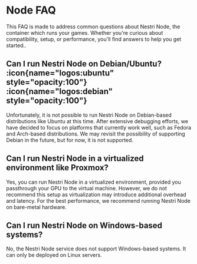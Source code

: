# Node FAQ

This FAQ is made to address common questions about Nestri Node, the container which runs your games. Whether you're curious about compatibility, setup, or performance, you'll find answers to help you get started..

 ## Can I run Nestri Node on Debian/Ubuntu? :icon{name="logos:ubuntu" style="opacity:100"} :icon{name="logos:debian" style="opacity:100"}
Unfortunately, it is not possible to run Nestri Node on Debian-based distributions like Ubuntu at this time. After extensive debugging efforts, we have decided to focus on platforms that currently work well, such as Fedora and Arch-based distributions. We may revisit the possibility of supporting Debian in the future, but for now, it is not supported.

## Can I run Nestri Node in a virtualized environment like Proxmox?
Yes, you can run Nestri Node in a virtualized environment, provided you passthrough your GPU to the virtual machine. However, we do not recommend this setup as virtualization may introduce additional overhead and latency. For the best performance, we recommend running Nestri Node on bare-metal hardware.

## Can I run Nestri Node on Windows-based systems?
No, the Nestri Node service does not support Windows-based systems. It can only be deployed on Linux servers.